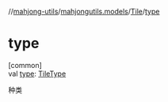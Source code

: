 //[mahjong-utils](../../../index.md)/[mahjongutils.models](../index.md)/[Tile](index.md)/[type](type.md)

# type

[common]\
val [type](type.md): [TileType](../-tile-type/index.md)

种类
